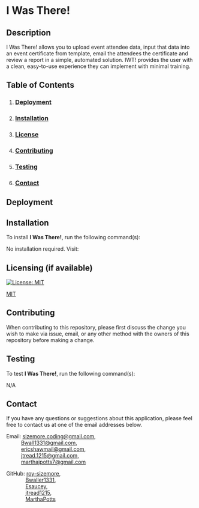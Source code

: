 # **I Was There!**

  ## **Description**
  
  I Was There! allows you to upload event attendee data, input that data into an event certificate from template, email the attendees the certificate and review a report in a simple, automated solution. IWT! provides the user with a clean, easy-to-use experience they can implement with minimal training.
  
  ## **Table of Contents**
  
  1. ### [Deployment](#deployment)
  
  2. ### [Installation](#installation)
  
  3. ### [License](#license)
  
  4. ### [Contributing](#contributing)
  
  5. ### [Testing](#testing)
  
  6. ### [Contact](#contact)
  
  ## **Deployment**
  
  
  ## **Installation**
  
  To install **I Was There!**, run the following command(s):
  
  No installation required. Visit: 
  
  ## **Licensing** (if available)
  
  
  
  [![License: MIT](https://img.shields.io/badge/License-MIT-yellow.svg)](https://opensource.org/licenses/MIT)
  
  [MIT](https://opensource.org/licenses/MIT)
    
  ## **Contributing**
  
  When contributing to this repository, please first discuss the change you wish to make via issue, email, or any other method with the owners of this repository before making a change.
  
  ## **Testing**
  
  To test **I Was There!**, run the following command(s):
  
  N/A
    
  ## **Contact**
  
  If you have any questions or suggestions about this application, please feel free to contact us at one of the email addresses below.
  
  Email: sizemore.coding@gmail.com,<br>
  &nbsp;&nbsp;&nbsp;&nbsp;&nbsp;&nbsp;&nbsp;&nbsp;&nbsp;&nbsp;Bwall1331@gmail.com,<br>
  &nbsp;&nbsp;&nbsp;&nbsp;&nbsp;&nbsp;&nbsp;&nbsp;&nbsp;&nbsp;ericshawmail@gmail.com,<br>
  &nbsp;&nbsp;&nbsp;&nbsp;&nbsp;&nbsp;&nbsp;&nbsp;&nbsp;&nbsp;jtread.1215@gmail.com,<br>
  &nbsp;&nbsp;&nbsp;&nbsp;&nbsp;&nbsp;&nbsp;&nbsp;&nbsp;&nbsp;marthajpotts7@gmail.com

  GitHub: [roy-sizemore](https://github.com/roy-sizemore/),<br>
  &nbsp;&nbsp;&nbsp;&nbsp;&nbsp;&nbsp;&nbsp;&nbsp;&nbsp;&nbsp;&nbsp;&nbsp;&nbsp;[Bwaller1331](https://github.com/Bwaller1331),<br>
  &nbsp;&nbsp;&nbsp;&nbsp;&nbsp;&nbsp;&nbsp;&nbsp;&nbsp;&nbsp;&nbsp;&nbsp;&nbsp;[Esaucey](https://github.com/Esaucey),<br>
  &nbsp;&nbsp;&nbsp;&nbsp;&nbsp;&nbsp;&nbsp;&nbsp;&nbsp;&nbsp;&nbsp;&nbsp;&nbsp;[jtread1215](https://github.com/jtread1215),<br>
  &nbsp;&nbsp;&nbsp;&nbsp;&nbsp;&nbsp;&nbsp;&nbsp;&nbsp;&nbsp;&nbsp;&nbsp;&nbsp;[MarthaPotts](https://github.com/MarthaPotts)<br>

  
